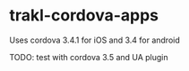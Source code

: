 trakl-cordova-apps
==================

Uses cordova 3.4.1 for iOS and 3.4 for android

TODO: test with cordova 3.5 and UA plugin
